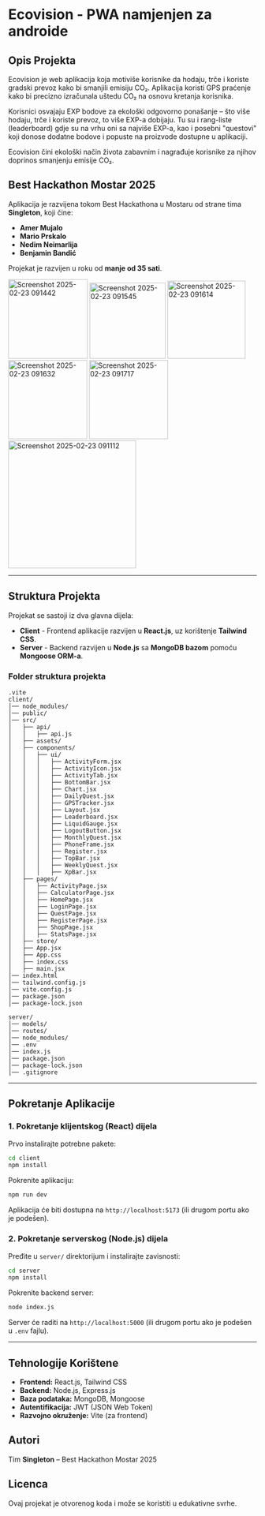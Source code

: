 # Ecovision - PWA namjenjen za androide

## Opis Projekta
Ecovision je web aplikacija koja motiviše korisnike da hodaju, trče i koriste gradski prevoz kako bi smanjili emisiju CO₂. Aplikacija koristi GPS praćenje kako bi precizno izračunala uštedu CO₂ na osnovu kretanja korisnika.

Korisnici osvajaju EXP bodove za ekološki odgovorno ponašanje – što više hodaju, trče i koriste prevoz, to više EXP-a dobijaju. Tu su i rang-liste (leaderboard) gdje su na vrhu oni sa najviše EXP-a, kao i posebni "questovi" koji donose dodatne bodove i popuste na proizvode dostupne u aplikaciji.

Ecovision čini ekološki način života zabavnim i nagrađuje korisnike za njihov doprinos smanjenju emisije CO₂.


## Best Hackathon Mostar 2025
Aplikacija je razvijena tokom Best Hackathona u Mostaru od strane tima **Singleton**, koji čine:
- **Amer Mujalo**
- **Mario Prskalo**
- **Nedim Neimarlija**
- **Benjamin Bandić**

Projekat je razvijen u roku od **manje od 35 sati**.



<img width="161" alt="Screenshot 2025-02-23 091442" src="https://github.com/user-attachments/assets/642910b6-4483-4948-ae9c-1f7462e0c614" />
<img width="154" alt="Screenshot 2025-02-23 091545" src="https://github.com/user-attachments/assets/e20e8d54-f405-47f1-a88e-d73ce5dad813" />
<img width="158" alt="Screenshot 2025-02-23 091614" src="https://github.com/user-attachments/assets/64d4b1ea-0526-4747-8cdf-5e84fabe9a69" />
<img width="160" alt="Screenshot 2025-02-23 091632" src="https://github.com/user-attachments/assets/40b39bc6-8fb8-4c10-8598-57e9be4eb112" />
<img width="160" alt="Screenshot 2025-02-23 091717" src="https://github.com/user-attachments/assets/ec420eb3-42ce-4369-a323-4eb08cf9a0a0" />
<img width="259" alt="Screenshot 2025-02-23 091112" src="https://github.com/user-attachments/assets/80571824-139a-4c62-bd28-73c9c96aa0a0" />


---
## Struktura Projekta
Projekat se sastoji iz dva glavna dijela:
- **Client** - Frontend aplikacije razvijen u **React.js**, uz korištenje **Tailwind CSS**.
- **Server** - Backend razvijen u **Node.js** sa **MongoDB bazom** pomoću **Mongoose ORM-a**.

### **Folder struktura projekta**

```
.vite
client/
│── node_modules/
│── public/
│── src/
│   ├── api/
│   │   ├── api.js
│   ├── assets/
│   ├── components/
│   │   ├── ui/
│   │   │   ├── ActivityForm.jsx
│   │   │   ├── ActivityIcon.jsx
│   │   │   ├── ActivityTab.jsx
│   │   │   ├── BottomBar.jsx
│   │   │   ├── Chart.jsx
│   │   │   ├── DailyQuest.jsx
│   │   │   ├── GPSTracker.jsx
│   │   │   ├── Layout.jsx
│   │   │   ├── Leaderboard.jsx
│   │   │   ├── LiquidGauge.jsx
│   │   │   ├── LogoutButton.jsx
│   │   │   ├── MonthlyQuest.jsx
│   │   │   ├── PhoneFrame.jsx
│   │   │   ├── Register.jsx
│   │   │   ├── TopBar.jsx
│   │   │   ├── WeeklyQuest.jsx
│   │   │   ├── XpBar.jsx
│   ├── pages/
│   │   ├── ActivityPage.jsx
│   │   ├── CalculatorPage.jsx
│   │   ├── HomePage.jsx
│   │   ├── LoginPage.jsx
│   │   ├── QuestPage.jsx
│   │   ├── RegisterPage.jsx
│   │   ├── ShopPage.jsx
│   │   ├── StatsPage.jsx
│   ├── store/
│   ├── App.jsx
│   ├── App.css
│   ├── index.css
│   ├── main.jsx
│── index.html
│── tailwind.config.js
│── vite.config.js
│── package.json
│── package-lock.json

server/
│── models/
│── routes/
│── node_modules/
│── .env
│── index.js
│── package.json
│── package-lock.json
│── .gitignore
```



---
## Pokretanje Aplikacije

### **1. Pokretanje klijentskog (React) dijela**
Prvo instalirajte potrebne pakete:
```sh
cd client
npm install
```
Pokrenite aplikaciju:
```sh
npm run dev
```
Aplikacija će biti dostupna na `http://localhost:5173` (ili drugom portu ako je podešen).

### **2. Pokretanje serverskog (Node.js) dijela**
Pređite u `server/` direktorijum i instalirajte zavisnosti:
```sh
cd server
npm install
```
Pokrenite backend server:
```sh
node index.js
```
Server će raditi na `http://localhost:5000` (ili drugom portu ako je podešen u `.env` fajlu).

---
## Tehnologije Korištene
- **Frontend:** React.js, Tailwind CSS
- **Backend:** Node.js, Express.js
- **Baza podataka:** MongoDB, Mongoose
- **Autentifikacija:** JWT (JSON Web Token)
- **Razvojno okruženje:** Vite (za frontend)

## Autori
Tim **Singleton** – Best Hackathon Mostar 2025

## Licenca
Ovaj projekat je otvorenog koda i može se koristiti u edukativne svrhe.

